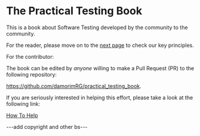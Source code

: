 The Practical Testing Book
==========================

This is a book about Software Testing developed by the community to the community.

For the reader, please move on to the <a href="principles.html">next page</a> to check our key principles.

For the contributor:

The book can be edited by *anyone* willing to make a Pull Request (PR) to the following repository:

  <a href="https://github.com/damorimRG/practical_testing_book">https://github.com/damorimRG/practical_testing_book</a>.

If you are seriously interested in helping this effort, please take a look at the following link:

  <a href="misc/howtohelp.html">How To Help</a>


---add copyright and other bs---